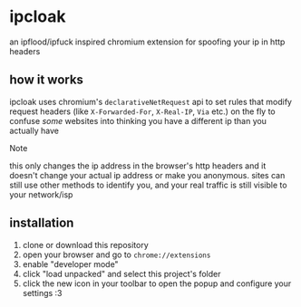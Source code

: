 # ipcloak

an ipflood/ipfuck inspired chromium extension for spoofing your ip in http headers

## how it works
ipcloak uses chromium's `declarativeNetRequest` api to set rules that modify request headers (like `X-Forwarded-For`, `X-Real-IP`, `Via` etc.) on the fly to confuse *some* websites into thinking you have a different ip than you actually have

> [!NOTE]  
> this only changes the ip address in the browser's http headers and it doesn't change your actual ip address or make you anonymous. sites can still use other methods to identify you, and your real traffic is still visible to your network/isp

## installation
1. clone or download this repository
2. open your browser and go to `chrome://extensions`
3. enable "developer mode"
4. click "load unpacked" and select this project's folder
5. click the new icon in your toolbar to open the popup and configure your settings :3
